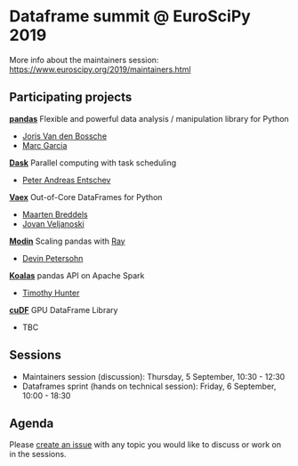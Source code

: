 # Dataframe summit @ EuroSciPy 2019

More info about the maintainers session: https://www.euroscipy.org/2019/maintainers.html

## Participating projects

**[pandas](https://github.com/pandas-dev/pandas)** Flexible and powerful data analysis / manipulation library for Python

- [Joris Van den Bossche](https://github.com/jorisvandenbossche)
- [Marc Garcia](https://github.com/datapythonista)

**[Dask](https://github.com/dask/dask)** Parallel computing with task scheduling

- [Peter Andreas Entschev](https://github.com/pentschev)

**[Vaex](https://github.com/vaexio/vaex)** Out-of-Core DataFrames for Python

- [Maarten Breddels](https://github.com/maartenbreddels)
- [Jovan Veljanoski](https://github.com/JovanVeljanoski)

**[Modin](https://github.com/modin-project/modin)** Scaling pandas with [Ray](https://github.com/ray-project/ray/)

- [Devin Petersohn](https://github.com/devin-petersohn)

**[Koalas](https://github.com/databricks/koalas)** pandas API on Apache Spark

- [Timothy Hunter](https://github.com/thunterdb)

**[cuDF](https://github.com/rapidsai/cudf)** GPU DataFrame Library

- TBC

## Sessions

- Maintainers session (discussion): Thursday, 5 September, 10:30 - 12:30
- Dataframes sprint (hands on technical session): Friday, 6 September, 10:00 - 18:30

## Agenda

Please [create an issue](https://github.com/python-sprints/dataframe-summit/issues/new) with any topic you would like to discuss or work on in the sessions.
